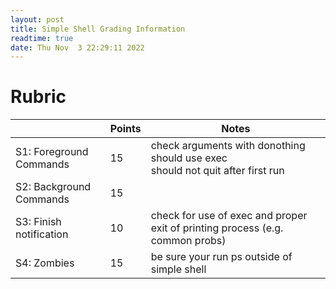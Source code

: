 ```yaml
---
layout: post
title: Simple Shell Grading Information
readtime: true
date: Thu Nov  3 22:29:11 2022 
---
```


# Rubric

|                           | Points   | Notes                                                                                  |
| :------------------------ | -------- | -------------------------------------------------------------------------------------- |
| S1: Foreground Commands   | 15       | check arguments with donothing<br>should use exec<br>should not quit after first run   |
| S2: Background Commands   | 15       |                                                                                        |
| S3: Finish notification   | 10       | check for use of exec and proper exit of printing process (e.g. common probs)          |
| S4: Zombies               | 15       | be sure your run ps outside of simple shell                                            |
